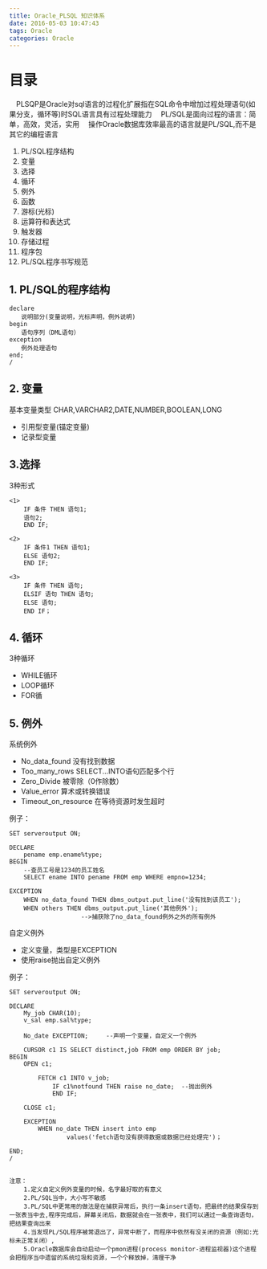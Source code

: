 ```yaml
---
title: Oracle_PLSQL 知识体系
date: 2016-05-03 10:47:43
tags: Oracle
categories: Oracle
---
```


目录
=============================

　PLSQP是Oracle对sql语言的过程化扩展指在SQL命令中增加过程处理语句(如果分支，循环等)时SQL语言具有过程处理能力
　PL/SQL是面向过程的语言：简单，高效，灵活，实用
　操作Oracle数据库效率最高的语言就是PL/SQL,而不是其它的编程语言


1. PL/SQL程序结构
2. 变量
3. 选择
4. 循环
5. 例外
6. 函数 
7. 游标(光标)
8. 运算符和表达式
9. 触发器
10. 存储过程
11. 程序包
12. PL/SQL程序书写规范




## 1. PL/SQL的程序结构
```
declare
　　说明部分(变量说明，光标声明，例外说明)
begin
　　语句序列（DML语句）
exception
　　例外处理语句
end;
/
```





## 2. 变量

基本变量类型
	CHAR,VARCHAR2,DATE,NUMBER,BOOLEAN,LONG


+ 引用型变量(锚定变量)
+ 记录型变量



## 3.选择
3种形式
```
<1>
    IF 条件 THEN 语句1;
    语句2;
    END IF;

<2>
    IF 条件1 THEN 语句1;
    ELSE 语句2;
    END IF;

<3>
    IF 条件 THEN 语句;
    ELSIF 语句 THEN 语句;
    ELSE 语句;
    END IF；

```






## 4. 循环
3种循环
+ WHILE循环
+ LOOP循环
+ FOR循




## 5. 例外
系统例外
+ No_data_found     没有找到数据
+ Too_many_rows     SELECT...INTO语句匹配多个行
+ Zero_Divide       被零除（0作除数）
+ Value_error       算术或转换错误
+ Timeout_on_resource   在等待资源时发生超时

例子：
```
SET serveroutput ON;

DECLARE
    pename emp.ename%type;
BEGIN
    --查员工号是1234的员工姓名
    SELECT ename INTO pename FROM emp WHERE empno=1234;

EXCEPTION
    WHEN no_data_found THEN dbms_output.put_line('没有找到该员工');
    WHEN others THEN dbms_output.put_line('其他例外');   
                    -->捕获除了no_data_found例外之外的所有例外
```




自定义例外

+ 定义变量，类型是EXCEPTION
+ 使用raise抛出自定义例外

例子：
```
SET serveroutput ON;

DECLARE
    My_job CHAR(10);
    v_sal emp.sal%type;

    No_date EXCEPTION;     --声明一个变量，自定义一个例外

    CURSOR c1 IS SELECT distinct,job FROM emp ORDER BY job;
BEGIN
    OPEN c1;

        FETCH c1 INTO v_job;
            IF c1%notfound THEN raise no_date;  --抛出例外
            END IF;

    CLOSE c1;

    EXCEPTION
        WHEN no_date THEN insert into emp   
                values('fetch语句没有获得数据或数据已经处理完')；

END;
/


注意：
	1.定义自定义例外变量的时候，名字最好取的有意义
	2.PL/SQL当中，大小写不敏感
	3.PL/SQL中更常用的做法是在捕获异常后，执行一条insert语句，把最终的结果保存到一张表当中去,程序完成后，屏幕关闭后，数据就会在一张表中，我们可以通过一条查询语句，把结果查询出来
	4.当发现PL/SQL程序被常退出了，异常中断了，而程序中依然有没关闭的资源（例如:光标未正常关闭）,
	5.Oracle数据库会自动启动一个pmon进程(process monitor-进程监视器)这个进程会把程序当中遗留的系统垃圾和资源，一个个释放掉，清理干净


```

